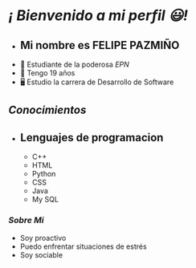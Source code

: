 # ***¡ Bienvenido a mi perfil 😃!***

- ## Mi nombre es **FELIPE PAZMIÑO** 
- 🏦 Estudiante de la poderosa *EPN*
- 🔞 Tengo 19 años
- 🖥 Estudio la carrera de Desarrollo de Software

## ***Conocimientos***

- **Lenguajes de programacion**
    -
    - C++
    - HTML
    - Python
    - CSS
    - Java
    - My SQL

### ***Sobre Mi***

- Soy proactivo
- Puedo enfrentar situaciones de estrés
- Soy sociable
